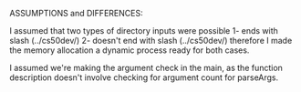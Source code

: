 ASSUMPTIONS and DIFFERENCES: 

I assumed that two types of directory inputs were possible
    1- ends with slash (../cs50dev/)
    2- doesn't end with slash (../cs50dev/)
    therefore I made the memory allocation a dynamic process ready for both cases.

I assumed we're making the argument check in the main, as the function description doesn't involve
checking for argument count for parseArgs.